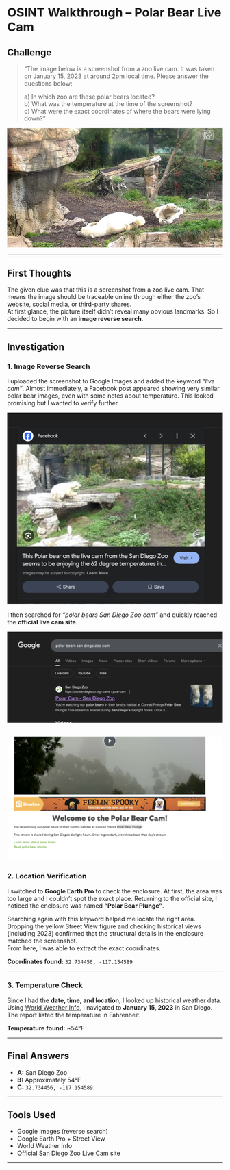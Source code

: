 # OSINT Walkthrough – Polar Bear Live Cam

## Challenge  

> “The image below is a screenshot from a zoo live cam. It was taken on January 15, 2023 at around 2pm local time. Please answer the questions below:  
>   
> a) In which zoo are these polar bears located?  
> b) What was the temperature at the time of the screenshot?  
> c) What were the exact coordinates of where the bears were lying down?”  

![Polar Bear](assets/polarbear.webp)

---

## First Thoughts  

The given clue was that this is a screenshot from a zoo live cam. That means the image should be traceable online through either the zoo’s website, social media, or third-party shares.  
At first glance, the picture itself didn’t reveal many obvious landmarks. So I decided to begin with an **image reverse search**.  

---

## Investigation  

### 1. Image Reverse Search  
I uploaded the screenshot to Google Images and added the keyword *“live cam”*. Almost immediately, a Facebook post appeared showing very similar polar bear images, even with some notes about temperature. This looked promising but I wanted to verify further.  

![Facebook](assets/facebook.png)


I then searched for *“polar bears San Diego Zoo cam”* and quickly reached the **official live cam site**.  

![Official Site](assets/official.png)

![Official Site](assets/official2.png)
---

### 2. Location Verification  
I switched to **Google Earth Pro** to check the enclosure. At first, the area was too large and I couldn’t spot the exact place. Returning to the official site, I noticed the enclosure was named **“Polar Bear Plunge”**.  

Searching again with this keyword helped me locate the right area. Dropping the yellow Street View figure and checking historical views (including 2023) confirmed that the structural details in the enclosure matched the screenshot.  
From here, I was able to extract the exact coordinates.  

**Coordinates found:** `32.734456, -117.154589`  

---

### 3. Temperature Check  
Since I had the **date, time, and location**, I looked up historical weather data.  
Using [World Weather Info](https://world-weather.info/), I navigated to **January 15, 2023** in San Diego. The report listed the temperature in Fahrenheit.  

**Temperature found:** ~54°F  

---

## Final Answers  

- **A:** San Diego Zoo  
- **B:** Approximately 54°F  
- **C:** `32.734456, -117.154589`  

---

## Tools Used  

- Google Images (reverse search)  
- Google Earth Pro + Street View  
- World Weather Info  
- Official San Diego Zoo Live Cam site  

---
